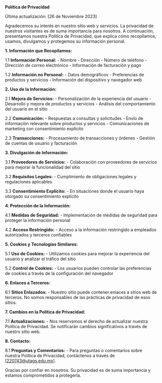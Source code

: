 
**Política de Privacidad**

Última actualización: [26 de Noviembre 2023]

Agradecemos su interés en nuestro sitio web y servicios. La privacidad de nuestros visitantes es de suma importancia para nosotros. A continuación, presentamos nuestra Política de Privacidad, que explica cómo recopilamos, usamos, divulgamos y protegemos su información personal.

**1. Información que Recopilamos:**

1.1 **Información Personal:**
    - Nombre
    - Dirección
    - Número de teléfono
    - Dirección de correo electrónico
    - Información de facturación y pago

1.2 **Información no Personal:**
    - Datos demográficos
    - Preferencias de productos y servicios
    - Información del dispositivo y navegador web

**2. Uso de la Información:**

2.1 **Mejora de Servicios:**
    - Personalización de la experiencia del usuario
    - Desarrollo y mejora de productos y servicios
    - Análisis del comportamiento del usuario en el sitio

2.2 **Comunicación:**
    - Respuestas a consultas y solicitudes
    - Envío de información relevante sobre productos y servicios
    - Comunicaciones de marketing con consentimiento explícito

2.3 **Transacciones:**
    - Procesamiento de transacciones y órdenes
    - Gestión de cuentas de usuario y facturación

**3. Divulgación de Información:**

3.1 **Proveedores de Servicios:**
    - Colaboración con proveedores de servicios para mejorar la funcionalidad del sitio

3.2 **Requisitos Legales:**
    - Cumplimiento de obligaciones legales y regulaciones aplicables

3.3 **Consentimiento Explícito:**
    - En situaciones donde el usuario haya otorgado su consentimiento explícito

**4. Protección de la Información:**

4.1 **Medidas de Seguridad:**
    - Implementación de medidas de seguridad para proteger la información personal

4.2 **Acceso Restringido:**
    - Acceso a la información restringido a empleados autorizados y terceros confiables

**5. Cookies y Tecnologías Similares:**

5.1 **Uso de Cookies:**
    - Utilizamos cookies para mejorar la experiencia del usuario y analizar el tráfico del sitio

5.2 **Control de Cookies:**
    - Los usuarios pueden controlar las preferencias de cookies a través de la configuración del navegador

**6. Enlaces a Terceros:**

6.1 **Sitios Enlazados:**
    - Nuestro sitio puede contener enlaces a sitios web de terceros. No somos responsables de las prácticas de privacidad de esos sitios.

**7. Cambios en la Política de Privacidad:**

7.1 **Actualizaciones:**
    - Nos reservamos el derecho de actualizar nuestra Política de Privacidad. Se notificarán cambios significativos a través de nuestro sitio web.

**8. Contacto:**

8.1 **Preguntas y Comentarios:**
    - Para preguntas o comentarios sobre nuestra Política de Privacidad, contáctenos a través de [220743@utags.edu.mx].

Gracias por confiar en nosotros. Su privacidad es de suma importancia y estamos comprometidos a protegerla.



